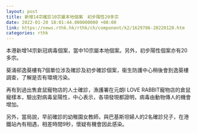 ```yaml
---
layout: post
title: 新增14宗確診10宗屬本地個案　初步陽性20多宗
date: 2022-01-20 18:01:44.000000000 +08:00
link: https://news.rthk.hk/rthk/ch/component/k2/1629786-20220120.htm
categories: rthk
---
```


本港新增14宗新冠病毒個案，當中10宗屬本地個案。另外，初步陽性個案亦有20多宗。

葵涌邨逸葵樓有7個單位涉及確診及初步確診個案，衞生防護中心稍後會到逸葵樓調查，了解是否有環境污染。

再有到過出售倉鼠寵物店的人士確診，漁護署在元朗I LOVE RABBIT寵物店的倉鼠寵樣本，驗出對病毒呈陽性，中心表示，各項發現都證明，病毒由動物傳人的機會增加。

另外，當局說，早前確診的幼稚園女教師，與巴基斯坦婦人的2名確診兒子，在港鐵站內有相遇，相差時間9秒，懷疑有機會因此感染。
